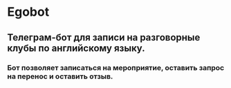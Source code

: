 # Egobot

## Телеграм-бот для записи на разговорные клубы по английскому языку.

### Бот позволяет записаться на мероприятие, оставить запрос на перенос и оставить отзыв.

